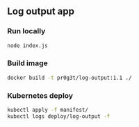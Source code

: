 ## Log output app

### Run locally

```bash
node index.js
```

### Build image

```bash
docker build -t pr0g3t/log-output:1.1 ./
```

### Kubernetes deploy

```bash
kubectl apply -f manifest/
kubectl logs deploy/log-output -f
```